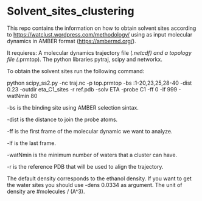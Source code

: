 # Solvent_sites_clustering
This repo contains the information on how to obtain solvent sites according to https://watclust.wordpress.com/methodology/
using as input molecular dynamics in AMBER format (https://ambermd.org/).

It requieres: A molecular dynamics trajectory file (*.netcdf) and a topology file (*.prmtop).
The python libraries pytraj, scipy and networkx.

To obtain the solvent sites run the following command:

python scipy_ss2.py -nc traj.nc -p top.prmtop -bs :1-20,23,25,28-40 -dist 0.23 -outdir eta_C1_sites -r ref.pdb -solv ETA -probe C1 -ff 0 -lf 999 -watNmin 80

-bs is the binding site using AMBER selection sintax. 

-dist is the distance to join the probe atoms.

-ff is the first frame of the molecular dynamic we want to analyze.

-lf is the last frame.

-watNmin is the minimum number of waters that a cluster can have.

-r is the reference PDB that will be used to align the trajectory.

The default density corresponds to the ethanol density. If you want to get the water sites you should use -dens 0.0334 as argument. The unit of density are #molecules / (A^3).


